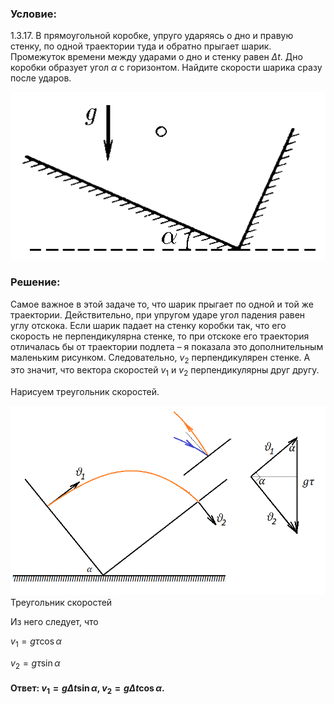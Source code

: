 ###  Условие: 

$1.3.17.$ В прямоугольной коробке, упруго ударяясь о дно и правую стенку, по одной траектории туда и обратно прыгает шарик. Промежуток времени между ударами о дно и стенку равен $\Delta t$. Дно коробки образует угол $\alpha$ с горизонтом. Найдите скорости шарика сразу после ударов. 

![ К задаче 1.3.17 |506x269, 34%](../../img/1.3.17/statement.png)

###  Решение: 

Самое важное в этой задаче то, что шарик прыгает по одной и той же траектории. Действительно, при упругом ударе угол падения равен углу отскока. Если шарик падает на стенку коробки так, что его скорость не перпендикулярна стенке, то при отскоке его траектория отличалась бы от траектории подлета – я показала это дополнительным маленьким рисунком. Следовательно, $v_2$ перпендикулярен стенке. А это значит, что вектора скоростей $v_1$ и $v_2$ перпендикулярны друг другу. 

Нарисуем треугольник скоростей. 

![ Треугольник скоростей |814x489, 59%](../../img/1.3.17/drawing.png)  Треугольник скоростей 

Из него следует, что

$v_1 = g \tau\cos\alpha$ 

$v_2 = g \tau\sin\alpha$ 

####  Ответ: $v_{1}=g\Delta t\sin\alpha ,$ $v_{2}=g\Delta t\cos\alpha .$ 

  

